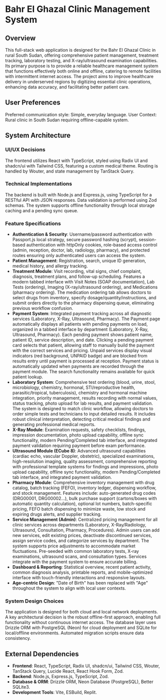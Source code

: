 # Bahr El Ghazal Clinic Management System

## Overview
This full-stack web application is designed for the Bahr El Ghazal Clinic in rural South Sudan, offering comprehensive patient management, treatment tracking, laboratory testing, and X-ray/ultrasound examination capabilities. Its primary purpose is to provide a reliable healthcare management system that functions effectively both online and offline, catering to remote facilities with intermittent internet access. The project aims to improve healthcare delivery in underserved regions by digitizing essential clinic operations, enhancing data accuracy, and facilitating better patient care.

## User Preferences
Preferred communication style: Simple, everyday language.
User Context: Rural clinic in South Sudan requiring offline-capable system.

## System Architecture

### UI/UX Decisions
The frontend utilizes React with TypeScript, styled using Radix UI and shadcn/ui with Tailwind CSS, featuring a custom medical theme. Routing is handled by Wouter, and state management by TanStack Query.

### Technical Implementations
The backend is built with Node.js and Express.js, using TypeScript for a RESTful API with JSON responses. Data validation is performed using Zod schemas. The system supports offline functionality through local storage caching and a pending sync queue.

### Feature Specifications
- **Authentication & Security**: Username/password authentication with Passport.js local strategy, secure password hashing (scrypt), session-based authentication with httpOnly cookies, role-based access control (admin, reception, doctor, lab, radiology, pharmacy), and protected routes ensuring only authenticated users can access the system.
- **Patient Management**: Registration, search, unique ID generation, medical history, and allergy tracking.
- **Treatment Module**: Visit recording, vital signs, chief complaint, diagnosis, treatment plans, and follow-up scheduling. Features a modern tabbed interface with Visit Notes (SOAP documentation), Lab Tests (ordering), Imaging (X-ray/ultrasound ordering), and Medications (pharmacy ordering). The medication ordering tab allows doctors to select drugs from inventory, specify dosage/quantity/instructions, and submit orders directly to the pharmacy dispensing queue, eliminating previous workflow confusion.
- **Payment System**: Integrated payment tracking across all diagnostic services (Laboratory, X-Ray, Ultrasound, Pharmacy). The Payment page automatically displays all patients with pending payments on load, organized in a tabbed interface by department (Laboratory, X-Ray, Ultrasound, Pharmacy). Each pending payment shows patient name, patient ID, service description, and date. Clicking a pending payment card selects that patient, allowing staff to manually build the payment with the correct services and pricing. Unpaid services display visual indicators (red background, UNPAID badge) and are blocked from results entry until payment is processed at reception. Payment status is automatically updated when payments are recorded through the payment module. The search functionality remains available for quick patient lookup.
- **Laboratory System**: Comprehensive test ordering (blood, urine, stool, microbiology, chemistry, hormonal, STI/reproductive health, parasitic/tropical, tuberculosis), chemistry and hormonal machine integration, priority management, results recording with normal values, status tracking, photo upload for lab results, and payment validation. The system is designed to match clinic workflow, allowing doctors to order simple tests and technicians to input detailed results. It includes robust clinical interpretation, detecting critical medical findings and generating professional medical reports.
- **X-Ray Module**: Examination requests, safety checklists, findings, impression documentation, photo upload capability, offline sync functionality, modern Pending/Completed tab interface, and integrated payment validation requiring payment before exam performance.
- **Ultrasound Module (ECube 8)**: Advanced ultrasound capabilities (cardiac echo, vascular Doppler, obstetric), specialized examinations, high-resolution imaging, quality assessment, comprehensive reporting with professional template systems for findings and impressions, photo upload capability, offline sync functionality, modern Pending/Completed tab interface, and integrated payment validation.
- **Pharmacy Module**: Comprehensive inventory management with drug catalog, batch tracking (FEFO), inventory ledger, dispensing workflow, and stock management. Features include: auto-generated drug codes (DRG00001, DRG00002...), bulk purchase support (cartons/boxes with automatic quantity calculation), optional lot numbers, batch-specific pricing, FEFO batch dispensing to minimize waste, low stock and expiring drugs alerts, and supplier tracking.
- **Service Management (Admin)**: Centralized pricing management for all clinic services across departments (Laboratory, X-Ray/Radiology, Ultrasound, Consultation, Pharmacy, Procedures). Admin users can add new services, edit existing prices, deactivate discontinued services, assign service codes, and categorize services by department. The system supports price adjustments to accommodate market fluctuations. Pre-seeded with common laboratory tests, X-ray examinations, ultrasound scans, and consultation types. Services integrate with the payment system to ensure accurate billing.
- **Dashboard & Reporting**: Statistical overview, recent patient activity, common diagnosis analysis, printable reports, and mobile-optimized interface with touch-friendly interactions and responsive layouts.
- **Age-centric Design**: "Date of Birth" has been replaced with "Age" throughout the system to align with local user contexts.

### System Design Choices
The application is designed for both cloud and local network deployments. A key architectural decision is the robust offline-first approach, enabling full functionality without continuous internet access. The database layer uses Drizzle ORM with PostgreSQL (Neon) for cloud deployment and SQLite for local/offline environments. Automated migration scripts ensure data consistency.

## External Dependencies

- **Frontend**: React, TypeScript, Radix UI, shadcn/ui, Tailwind CSS, Wouter, TanStack Query, Lucide React, React Hook Form, Zod.
- **Backend**: Node.js, Express.js, TypeScript, Zod.
- **Database & ORM**: Drizzle ORM, Neon Database (PostgreSQL), Better SQLite3.
- **Development Tools**: Vite, ESBuild, Replit.
